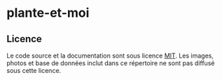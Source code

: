 # plante-et-moi

## Licence

Le code source et la documentation sont sous licence [MIT](LICENCE).
Les images, photos et base de données inclut dans ce répertoire ne sont pas diffusé sous cette licence.
